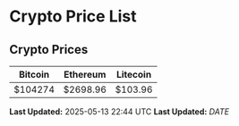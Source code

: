 # Crypto Price List

## Crypto Prices
| Bitcoin | Ethereum | Litecoin |
| ------- | -------- | -------- |
| $104274 | $2698.96 | $103.96 |
**Last Updated:** 2025-05-13 22:44 UTC
**Last Updated:** $DATE$
